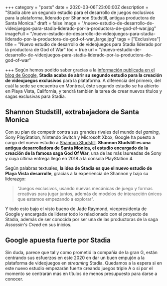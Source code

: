 +++
category = "posts"
date = 2020-03-06T23:00:00Z
description = "Stadia abre un segundo estudio para el desarrollo de juegos exclusivos para la plataforma, liderado por Shannon Studstill, antigua productora de Santa Monica."
draft = false
image = "/nuevo-estudio-de-desarrollo-de-videojuegos-para-stadia-liderado-por-la-productora-de-god-of-war.jpg"
imageFull = "/nuevo-estudio-de-desarrollo-de-videojuegos-para-stadia-liderado-por-la-productora-de-god-of-war_large.jpg"
tags = ["Exclusivos"]
title = "Nuevo estudio de desarrollo de videojuegos para Stadia liderado por la productora de God of War"
toc = true
url = "/nuevo-estudio-de-desarrollo-de-videojuegos-para-stadia-liderado-por-la-productora-de-god-of-war"

+++
Según hemos podido saber gracias a la <a class="u-anchor" href="https://blog.google/products/stadia/games-entertainment-studio-playa-vista" target="_blank" rel="nofollow noopener">información publicada en el blog de Google</a>, **Stadia acaba de abrir su segundo estudio para la creación de videojuegos exclusivos** para la plataforma. A diferencia del primero, del cuál la sede se encuentra en Montreal, éste segundo estudio se ha abierto en Playa Vista, California, y tendrá también la tarea de crear nuevos títulos y sagas exclusivas para Stadia.

## Shannon Studstill, extrabajadora de Santa Monica

Con su plan de competir contra sus grandes rivales del mundo del _gaming_, Sony PlayStation, Nintendo Switch y Microsoft Xbox, Google ha puesto a cargo del nuevo estudio a <a class="u-anchor" href="https://twitter.com/studstills?lang=es" target="_blank" rel="nofollow noopener">Shannon Studstill</a>. **Shannon Studstill es una antigua desarrolladora de Santa Monica, el estudio encargado de la creación de la famosa saga God Of War**, una de las más laureadas de Sony y cuya última entrega llegó en 2018 a la consola PlayStation 4.

Según palabras textuales, **la idea de Stadia es que el nuevo estudio de Playa Vista desarrolle**, gracias a la experiencia de Shannon y bajo su liderazgo: 

> "Juegos exclusivos, usando nuevas mecánicas de juego y formas creativas para jugar juntos, además de modelos de interacción únicos que estamos empezando a explorar".

Y todo esto bajo el visto bueno de Jade Raymond, vicepresidenta de Google y encargada de liderar todo lo relacionado con el proyecto de Stadia, además de ser conocida por ser una de las productoras de la saga _Assassin's Creed_ en sus inicios.

## Google apuesta fuerte por Stadia

Sin duda, parece que tal y como prometió la compañía de la gran G, están centrando sus esfuerzos en este 2020 en dar un buen empujón a la plataforma de videojuegos en _streaming_ Stadia. Quedamos a la espera si en este nuevo estudio empezarán fuerte creando juegos triple A o si por el momento se centrarán más en títulos de menos presupuesto para darse a conocer. 